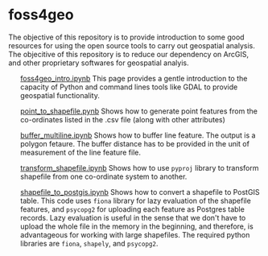 # foss4geo

The objective of this repository is to provide introduction to some good resources for using the open source tools to carry out geospatial analysis. The objecitive of this repository is to reduce our dependency on ArcGIS, and other proprietary softwares for geospatial analyis. 

<ol>

[foss4geo_intro.ipynb](https://github.com/SereneWizard/foss4geo/blob/master/foss4geo_intro.ipynb)
This page provides a gentle introduction to the capacity of Python and command lines tools like GDAL to provide geospatial functionality. 

[point_to_shapefile.pynb](https://github.com/SereneWizard/foss4geo/blob/master/point_to_shapefile.ipynb)
Shows how to generate point features from the co-ordinates listed in the .csv file (along with other attributes)

[buffer_multiline.ipynb](https://github.com/SereneWizard/foss4geo/blob/master/Buffer_multiline.ipynb)
Shows how to buffer line feature. The output is a polygon fetaure. The buffer distance has to be provided in the unit of measurement of the line feature file. 

[transform_shapefile.ipynb]()
Shows how to use `pyproj` library to transform shapefile from one co-ordinate system to another. 

[shapefile_to_postgis.ipynb]()
Shows how to convert a shapefile to PostGIS table. This code uses `fiona` library for lazy evaluation of the shapefile features, and `psycopg2` for uploading each feature as Postgres table records. Lazy evaluation is useful in the sense that we don't have to upload the whole file in the memory in the beginning, and therefore, is advantageous for working with large shapefiles. 
The required python libraries are `fiona`, `shapely`, and `psycopg2`. 
<ol>